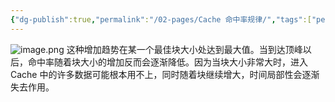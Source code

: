 ```yaml
---
{"dg-publish":true,"permalink":"/02-pages/Cache 命中率规律/","tags":["personal/blog","计算机组成原理"]}
---
```


![image.png](https://yelanyanyu-img-bed.oss-cn-hangzhou.aliyuncs.com/img/blog/2024/09/20240908220505.png)
这种增加趋势在某一个最佳块大小处达到最大值。当到达顶峰以后，命中率随着块大小的增加反而会逐渐降低。因为当块大小非常大时，进入 Cache 中的许多数据可能根本用不上，同时随着块继续增大，时间局部性会逐渐失去作用。